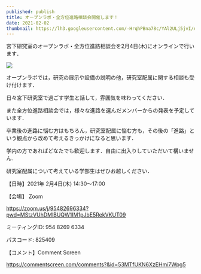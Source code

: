 ```yaml
---
published: publish
title: オープンラボ・全方位進路相談会開催します！
date: 2021-02-02
thumbnail: https://lh3.googleusercontent.com/-HrqhPBna78c/YAl2ULj5jvI/AAAAAAAAUgk/g9LHahpSEX07nTTkafKnupva3TITJA7SACLcBGAsYHQ/2020%25E5%25B9%25B4%25E5%25BA%25A6%25E9%259B%2586%25E5%2590%2588%25E5%2586%2599%25E7%259C%259F.png
---
```

宮下研究室のオープンラボ・全方位進路相談会を2月4日(木)にオンラインで行います．

![](https://lh3.googleusercontent.com/-tC5LuceBeRc/YBjMzJvcyjI/AAAAAAAAUhM/dy2CPOlLXWgzIUBTZckv1MuCuRX_xfHPwCLcBGAsYHQ/zenhoui.png)

オープンラボでは，研究の展示や設備の説明の他，研究室配属に関する相談も受け付けます．

日々宮下研究室で過ごす学生と話して，雰囲気を味わってください．

また全方位進路相談会では，様々な進路を選んだメンバーからの発表を予定しています．

卒業後の進路に悩む方はもちろん，研究室配属に悩む方も，その後の「進路」という観点から改めて考えるきっかけになると思います．

学内の方であればどなたでも歓迎します．自由に出入りしていただいて構いません．

研究室配属について考えている学部生はぜひお越しください．

【日時】2021年 2月4日(木) 14:30〜17:00

【会場】 Zoom

<https://zoom.us/j/95482696334?pwd=MStzVUhDMlBUQW1IM1pJbE5RekVKUT09>

ミーティングID: 954 8269 6334

パスコード: 825409

【コメント】Comment Screen

https://commentscreen.com/comments?&id=53MTfUKN6XzEHmi7Wpg5